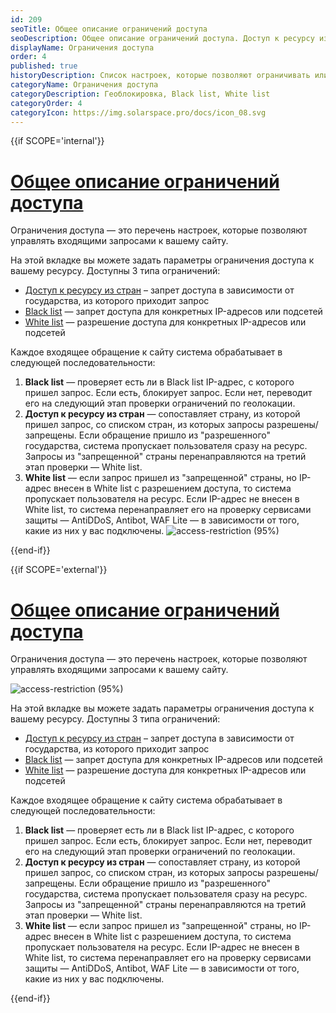 ```yaml
---
id: 209
seoTitle: Общее описание ограничений доступа
seoDescription: Общее описание ограничений доступа. Доступ к ресурсу из стран. Black list — запрет доступа для конкретных IP-адресов или подсетей. White list — разрешение доступа для конкретных IP-адресов или подсетей
displayName: Ограничения доступа
order: 4
published: true
historyDescription: Список настроек, которые позволяют ограничивать или разрешать доступ к веб-ресурсу
categoryName: Ограничения доступа
categoryDescription: Геоблокировка, Black list, White list
categoryOrder: 4
categoryIcon: https://img.solarspace.pro/docs/icon_08.svg
---
```


{{if SCOPE='internal'}}

# [Общее описание ограничений доступа](access-restrictions)

Ограничения доступа — это перечень настроек, которые позволяют управлять входящими запросами к вашему сайту.  

На этой вкладке вы можете задать параметры ограничения доступа к вашему ресурсу. Доступны 3 типа ограничений:
- [Доступ к ресурсу из стран]([210]) – запрет доступа в зависимости от государства, из которого приходит запрос
- [Black list]([211]) — запрет доступа для конкретных IP-адресов или подсетей
- [White list]([212]) — разрешение доступа для конкретных IP-адресов или подсетей

Каждое входящее обращение к сайту система обрабатывает в следующей последовательности:

1. **Black list** — проверяет есть ли в Black list IP-адрес, с которого пришел запрос. Если есть, блокирует запрос. Если нет, переводит его на следующий этап проверки ограничений по геолокации.
2. **Доступ к ресурсу из стран** — сопоставляет страну, из которой пришел запрос, со списком стран, из которых запросы разрешены/запрещены. Если обращение пришло из "разрешенного" государства, система пропускает пользователя сразу на ресурс. Запросы из "запрещенной" страны перенаправляются на третий этап проверки — White list.
3. **White list** — если запрос пришел из "запрещенной" страны, но IP-адрес внесен в White list с разрешением доступа, то система пропускает пользователя на ресурс. Если IP-адрес не внесен в White list, то система перенаправляет его на проверку сервисами защиты — AntiDDoS, Antibot, WAF Lite — в зависимости от того, какие из них у вас подключены.
![access-restriction (95%)](https://img.solarspace.pro/docs/field-access-restrictions.jpg "Раздел видов ограничения доступа")

{{end-if}}

{{if SCOPE='external'}}

# [Общее описание ограничений доступа](access-restrictions)

Ограничения доступа — это перечень настроек, которые позволяют управлять входящими запросами к вашему сайту.  

![access-restriction (95%)](https://img.solarspace.pro/docs/partners/web-protection/blacklist.png "Раздел видов ограничения доступа")

На этой вкладке вы можете задать параметры ограничения доступа к вашему ресурсу. Доступны 3 типа ограничений:
- [Доступ к ресурсу из стран]([210]) – запрет доступа в зависимости от государства, из которого приходит запрос
- [Black list]([211]) — запрет доступа для конкретных IP-адресов или подсетей
- [White list]([212]) — разрешение доступа для конкретных IP-адресов или подсетей

Каждое входящее обращение к сайту система обрабатывает в следующей последовательности:

1. **Black list** — проверяет есть ли в Black list IP-адрес, с которого пришел запрос. Если есть, блокирует запрос. Если нет, переводит его на следующий этап проверки ограничений по геолокации.
2. **Доступ к ресурсу из стран** — сопоставляет страну, из которой пришел запрос, со списком стран, из которых запросы разрешены/запрещены. Если обращение пришло из "разрешенного" государства, система пропускает пользователя сразу на ресурс. Запросы из "запрещенной" страны перенаправляются на третий этап проверки — White list.
3. **White list** — если запрос пришел из "запрещенной" страны, но IP-адрес внесен в White list с разрешением доступа, то система пропускает пользователя на ресурс. Если IP-адрес не внесен в White list, то система перенаправляет его на проверку сервисами защиты — AntiDDoS, Antibot, WAF Lite — в зависимости от того, какие из них у вас подключены.


{{end-if}}